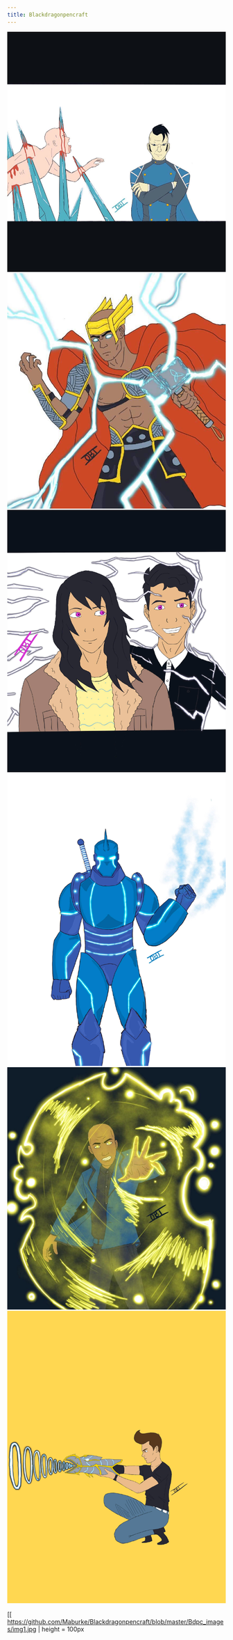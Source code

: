 ```yaml
---
title: Blackdragonpencraft
---
```


![](https://github.com/Maburke/Blackdragonpencraft/blob/master/Bdpc_images/img1.jpg)
![](https://github.com/Maburke/Blackdragonpencraft/blob/master/Bdpc_images/img2.jpg)
![](https://github.com/Maburke/Blackdragonpencraft/blob/master/Bdpc_images/img3.jpg)
![](https://github.com/Maburke/Blackdragonpencraft/blob/master/Bdpc_images/img4.jpg)
![](https://github.com/Maburke/Blackdragonpencraft/blob/master/Bdpc_images/img5.jpg)
![](https://github.com/Maburke/Blackdragonpencraft/blob/master/Bdpc_images/img6.jpg)

[[ https://github.com/Maburke/Blackdragonpencraft/blob/master/Bdpc_images/img1.jpg | height = 100px
